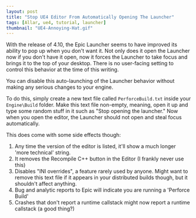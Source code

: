 ```yaml
---
layout: post
title: "Stop UE4 Editor From Automatically Opening The Launcher"
tags: [Allar, ue4, tutorial, launcher]
thumbnail: "UE4-Annoying-Hat.gif"
---
```


With the release of 4.10, the Epic Launcher seems to have improved its ability to pop up when you don't want it. Not only does it open the Launcher now if you don't have it open, now it forces the Launcher to take focus and brings it to the top of your desktop. There is no user-facing setting to control this behavior at the time of this writing.

You can disable this auto-launching of the Launcher behavior without making any serious changes to your engine.

To do this, simply create a new text file called `PerforceBuild.txt` inside your `Engine\Build` folder. Make this text file non-empty, meaning, open it up and type some random stuff in it such as "Stop opening the launcher." Now when you open the editor, the Launcher should not open and steal focus automatically.

This does come with some side effects though:

1. Any time the version of the editor is listed, it'll show a much longer 'more technical' string.
1. It removes the Recompile C++ button in the Editor (I frankly never use this)
1. Disables "INI overrides", a feature rarely used by anyone. Might want to remove this text file if it appears in your distributed builds though, but it shouldn't affect anything.
1. Bug and analytic reports to Epic will indicate you are running a 'Perforce Build'
1. Crashes that don't report a runtime callstack might now report a runtime callstack (a good thing?)